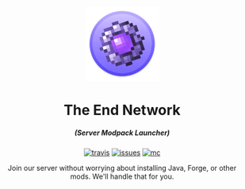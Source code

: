 <p align="center"><img src="./app/assets/images/landing.png" width="150px" height="150px" alt="aventium softworks"></p>

<h1 align="center">The End Network</h1>

<em><h5 align="center">(Server Modpack Launcher)</h5></em>

[<p align="center"><img src="https://travis-ci.com/the-End-Network/the-End-Network-Launcher.svg?branch=master" alt="travis">](https://travis-ci.com/github/the-End-Network/the-End-Network-Launcher) [<img src="https://img.shields.io/github/issues/the-End-Network/the-End-Network-Launcher" alt="issues">](https://github.com/the-End-Network/the-End-Network-Launcher/issues) [<img src="https://img.shields.io/badge/Minecraft-Yes-red" alt="mc">](https://play.theend.link)
  
 
  
<p align="center">Join our server without worrying about installing Java, Forge, or other mods. We'll handle that for you.</p>
